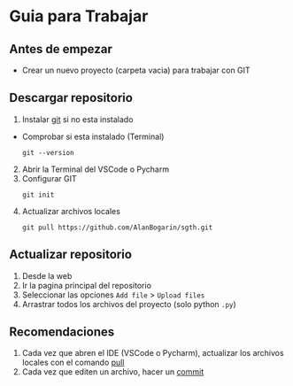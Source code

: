 # Guia para Trabajar

## Antes de empezar
- Crear un nuevo proyecto (carpeta vacia) para trabajar con GIT

## Descargar repositorio
1. Instalar [git](https://git-scm.com/downloads) si no esta instalado
  - Comprobar si esta instalado (Terminal)
    ```
    git --version
    ```
2. Abrir la Terminal del VSCode o Pycharm
3. Configurar GIT
    ```
    git init
    ```
4. Actualizar archivos locales
    ```
    git pull https://github.com/AlanBogarin/sgth.git
    ```

## Actualizar repositorio
1. Desde la web
  1. Ir la pagina principal del repositorio
  2. Seleccionar las opciones `Add file` > `Upload files`
  3. Arrastrar todos los archivos del proyecto (solo python `.py`)

## Recomendaciones
1. Cada vez que abren el IDE (VSCode o Pycharm), actualizar los archivos locales con el comando [pull](#actualizar-archivos-locales)
2. Cada vez que editen un archivo, hacer un [commit](#actualizar-repositorio)
